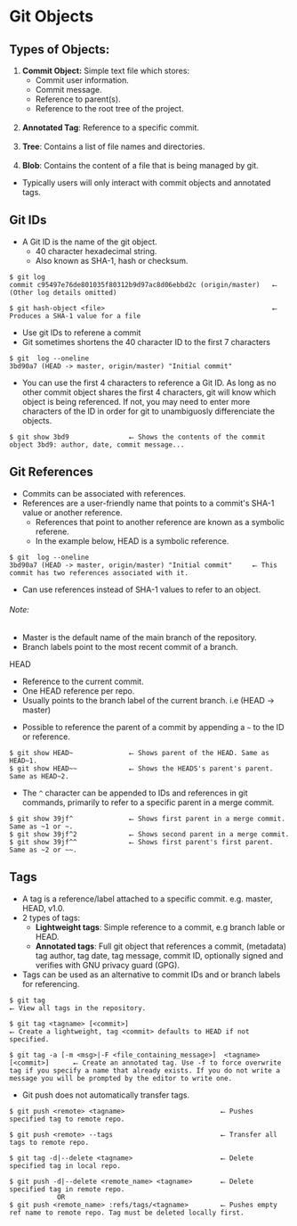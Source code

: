 # Git Objects

## Types of Objects:

1) **Commit Object:** Simple text file which stores:
    - Commit user information.
    - Commit message. 
    - Reference to parent(s).
    - Reference to the root tree of the project.<br><br>   
2) **Annotated Tag**: Reference to a specific commit.<br><br>
3) **Tree**: Contains a list of file names and directories.<br><br>
4) **Blob**: Contains the content of a file that is being managed by git. 

* Typically users will only interact with commit objects and annotated tags. 

## Git IDs
* A Git ID is the name of the git object.
    - 40 character hexadecimal string.
    - Also known as SHA-1, hash or checksum.
~~~
$ git log 
commit c95497e76de801035f80312b9d97ac8d06ebbd2c (origin/master)   ⭠ (Other log details omitted) 

$ git hash-object <file>                                          ⭠ Produces a SHA-1 value for a file
~~~

* Use git IDs to referene a commit 
* Git sometimes shortens the 40 character ID to the first 7 characters 

~~~
$ git  log --oneline
3bd90a7 (HEAD -> master, origin/master) "Initial commit"
~~~
* You can use the first 4 characters to reference a Git ID. As long as no other commit object shares the first 4 characters, git will know which object is being referenced. If not, you may need to enter more characters of the ID in order for git to unambiguosly differenciate the objects. 
~~~
$ git show 3bd9               ⭠ Shows the contents of the commit object 3bd9: author, date, commit message...
~~~

## Git References

* Commits can be associated with references.
* References are a user-friendly name that points to a commit's SHA-1 value or another reference.
    - References that point to another reference are known as a symbolic referene.
    - In the example below, HEAD is a symbolic reference.
~~~
$ git  log --oneline
3bd90a7 (HEAD -> master, origin/master) "Initial commit"     ⭠ This commit has two references associated with it.
~~~

* Can use references instead of SHA-1 values to refer to an object.
###### Note:
* Master is the default name of the main branch of the repository.
* Branch labels point to the most recent commit of a branch.

HEAD<br>
- Reference to the current commit.
- One HEAD reference per repo.
- Usually points to the branch label of the current branch. i.e (HEAD -> master)

* Possible to reference the parent of a commit by appending a `~` to the ID or reference.
~~~
$ git show HEAD~              ⭠ Shows parent of the HEAD. Same as HEAD~1.
$ git show HEAD~~             ⭠ Shows the HEADS's parent's parent. Same as HEAD~2.                           
~~~

* The `^` character can be appended to IDs and references in git commands, primarily to refer to a specific parent in a merge commit. 

~~~
$ git show 39jf^              ⭠ Shows first parent in a merge commit. Same as ~1 or ~.
$ git show 39jf^2             ⭠ Shows second parent in a merge commit. 
$ git show 39jf^^             ⭠ Shows first parent's first parent. Same as ~2 or ~~. 
~~~

## Tags
* A tag is a reference/label attached to a specific commit. e.g. master, HEAD, v1.0.
* 2 types of tags:
    - **Lightweight tags**: Simple reference to a commit, e.g branch lable or HEAD.
    - **Annotated tags**: Full git object that references a commit, (metadata) tag author, tag date, tag message, commit ID, optionally signed and verifies with GNU privacy guard (GPG).
* Tags can be used as an alternative to commit IDs and or branch labels for referencing.   

~~~
$ git tag                                                                       ⭠ View all tags in the repository.

$ git tag <tagname> [<commit>]                                                  ⭠ Create a lightweight, tag <commit> defaults to HEAD if not specified. 

$ git tag -a [-m <msg>|-F <file_containing_message>]  <tagname> [<commit>]      ⭠ Create an annotated tag. Use -f to force overwrite tag if you specify a name that already exists. If you do not write a message you will be prompted by the editor to write one.
~~~

* Git push does not automatically transfer tags. 

~~~
$ git push <remote> <tagname>                        ⭠ Pushes specified tag to remote repo.

$ git push <remote> --tags                           ⭠ Transfer all tags to remote repo.

$ git tag -d|--delete <tagname>                      ⭠ Delete specified tag in local repo.

$ git push -d|--delete <remote_name> <tagname>       ⭠ Delete specified tag in remote repo.
            OR
$ git push <remote_name> :refs/tags/<tagname>        ⭠ Pushes empty ref name to remote repo. Tag must be deleted locally first.
~~~
